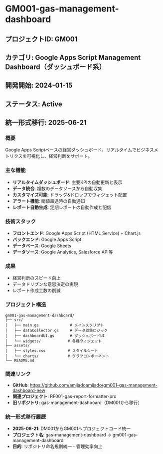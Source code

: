 # GM001-gas-management-dashboard

## プロジェクトID: GM001
## カテゴリ: Google Apps Script Management Dashboard（ダッシュボード系）
## 開発開始: 2024-01-15
## ステータス: Active
## 統一形式移行: 2025-06-21

### 概要
Google Apps Scriptベースの経営ダッシュボード。リアルタイムでビジネスメトリクスを可視化し、経営判断をサポート。

### 主な機能
- **リアルタイムダッシュボード**: 主要KPIの自動更新と表示
- **データ統合**: 複数のデータソースから自動収集
- **カスタマイズ可能**: ドラッグ&ドロップでウィジェット配置
- **アラート機能**: 閾値超過時の自動通知
- **レポート自動生成**: 定期レポートの自動作成と配信

### 技術スタック
- **フロントエンド**: Google Apps Script (HTML Service) + Chart.js
- **バックエンド**: Google Apps Script
- **データベース**: Google Sheets
- **データソース**: Google Analytics, Salesforce API等

### 成果
- 経営判断のスピード向上
- データドリブンな意思決定の実現
- レポート作成工数の削減

### プロジェクト構造
```
gm001-gas-management-dashboard/
├── src/
│   ├── main.gs              # メインスクリプト
│   ├── dataCollector.gs     # データ収集ロジック
│   ├── dashboardUI.gs       # ダッシュボードUI
│   └── widgets/            # 各種ウィジェット
├── assets/
│   ├── styles.css          # スタイルシート
│   └── charts/             # グラフコンポーネント
└── README.md
```

### 関連リンク
- **GitHub**: https://github.com/amijadoamijado/gm001-gas-management-dashboard-new
- **関連プロジェクト**: RF001-gas-report-formatter-pro
- **旧リポジトリ**: gas-management-dashboard（DM001から移行）

### 統一形式移行履歴
- **2025-06-21**: DM001からGM001へプロジェクトコード統一
- **プロジェクト名**: gas-management-dashboard → gm001-gas-management-dashboard
- **目的**: リポジトリ命名規則統一・管理効率向上
